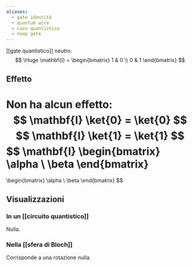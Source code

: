 ```yaml
---
aliases:
  - gate identità
  - quantum wire
  - cavo quantistico
  - noop gate
---
```


[[gate quantistico]] neutro:
$$
\Huge
\mathbf{I} = \begin{bmatrix}
1 & 0 \\
0 & 1
\end{bmatrix}
$$

## Effetto

Non ha alcun effetto:
$$
\mathbf{I} \ket{0} = \ket{0}
$$
$$
\mathbf{I} \ket{1} = \ket{1}
$$
$$
\mathbf{I} 
\begin{bmatrix}
	\alpha \\
	\beta
\end{bmatrix}
=
\begin{bmatrix}
	\alpha \\
	\beta
\end{bmatrix}
$$

## Visualizzazioni

### In un [[circuito quantistico]]

Nulla.

### Nella [[sfera di Bloch]]

Corrisponde a una rotazione nulla.
